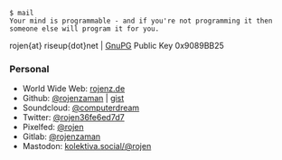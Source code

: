 ```
$ mail
Your mind is programmable - and if you're not programming it then someone else will program it for you.
```
<p>rojen{at} riseup{dot}net <span class="gray"></span> | <a href="https://rojenz.de/key/gnupg.html">GnuPG</a> Public Key <span class="gray">0x9089BB25</span></p>

### Personal

 - World Wide Web: <a href="https://rojenz.de">rojenz.de</a> 
 - Github: <a href="https://github.com/rojenzaman">@rojenzaman</a> | <a href="https://gist.github.com/rojenzaman">gist</a>
 - Soundcloud: <a href="https://soundcloud.com/computerdream">@computerdream</a>
 - Twitter: <a href="https://twitter.com/rojen36fe6ed7d7">@rojen36fe6ed7d7</a>
 - Pixelfed: <a href="https://pixelfed.social/rojen">@rojen</a>
 - Gitlab: <a href="https://gitlab.com/rojenzaman">@rojenzaman</a>
 - Mastodon: <a href="https://kolektiva.social/@rojen">kolektiva.social/@rojen</a>
